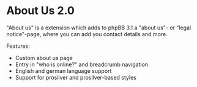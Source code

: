 About Us 2.0
==============

"About us" is a extension which adds to phpBB 3.1 a "about us"- or "legal notice"-page, where you can add you contact details and more.

Features:
- Custom about us page
- Entry in "who is online?" and breadcrumb navigation
- English and german language support
- Support for prosilver and prosilver-based styles